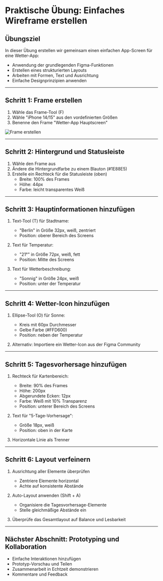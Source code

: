 # Praktische Übung: Einfaches Wireframe erstellen

## Übungsziel

In dieser Übung erstellen wir gemeinsam einen einfachen App-Screen für eine Wetter-App:

- Anwendung der grundlegenden Figma-Funktionen
- Erstellen eines strukturierten Layouts
- Arbeiten mit Formen, Text und Ausrichtung
- Einfache Designprinzipien anwenden

---

## Schritt 1: Frame erstellen

1. Wähle das Frame-Tool (F)
2. Wähle "iPhone 14/15" aus den vordefinierten Größen
3. Benenne den Frame "Wetter-App Hauptscreen"

![Frame erstellen](https://help.figma.com/hc/article_attachments/360091246753/Frame_tool_selected.png)

---

## Schritt 2: Hintergrund und Statusleiste

1. Wähle den Frame aus
2. Ändere die Hintergrundfarbe zu einem Blauton (#1E88E5)
3. Erstelle ein Rechteck für die Statusleiste (oben)
   - Breite: 100% des Frames
   - Höhe: 44px
   - Farbe: leicht transparentes Weiß

---

## Schritt 3: Hauptinformationen hinzufügen

1. Text-Tool (T) für Stadtname:
   - "Berlin" in Größe 32px, weiß, zentriert
   - Position: oberer Bereich des Screens

2. Text für Temperatur:
   - "21°" in Größe 72px, weiß, fett
   - Position: Mitte des Screens

3. Text für Wetterbeschreibung:
   - "Sonnig" in Größe 24px, weiß
   - Position: unter der Temperatur

---

## Schritt 4: Wetter-Icon hinzufügen

1. Ellipse-Tool (O) für Sonne:
   - Kreis mit 60px Durchmesser
   - Gelbe Farbe (#FFD600)
   - Position: neben der Temperatur

2. Alternativ: Importiere ein Wetter-Icon aus der Figma Community

---

## Schritt 5: Tagesvorhersage hinzufügen

1. Rechteck für Kartenbereich:
   - Breite: 90% des Frames
   - Höhe: 200px
   - Abgerundete Ecken: 12px
   - Farbe: Weiß mit 10% Transparenz
   - Position: unterer Bereich des Screens

2. Text für "5-Tage-Vorhersage":
   - Größe 18px, weiß
   - Position: oben in der Karte

3. Horizontale Linie als Trenner

---

## Schritt 6: Layout verfeinern

1. Ausrichtung aller Elemente überprüfen
   - Zentriere Elemente horizontal
   - Achte auf konsistente Abstände

2. Auto-Layout anwenden (Shift + A)
   - Organisiere die Tagesvorhersage-Elemente
   - Stelle gleichmäßige Abstände ein

3. Überprüfe das Gesamtlayout auf Balance und Lesbarkeit

---

## Nächster Abschnitt: Prototyping und Kollaboration

- Einfache Interaktionen hinzufügen
- Prototyp-Vorschau und Teilen
- Zusammenarbeit in Echtzeit demonstrieren
- Kommentare und Feedback
